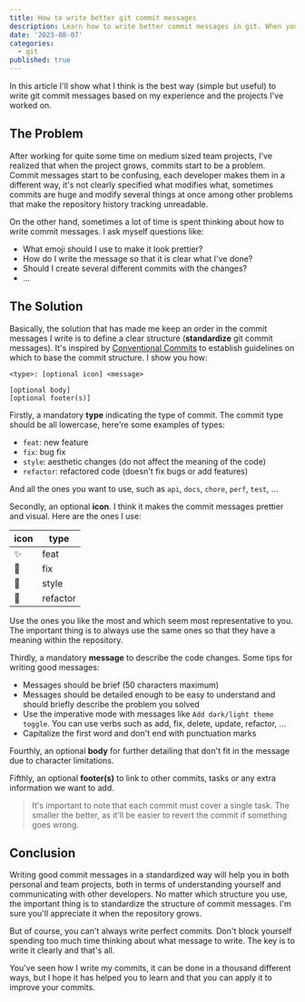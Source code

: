 ```yaml
---
title: How to write better git commit messages
description: Learn how to write better commit messages in git. When you first start programming commits can be confusing, but by maintaining a structure in your commit messages you will eventually gain control over them
date: '2023-08-07'
categories:
  - git
published: true
---
```


In this article I'll show what I think is the best way (simple but useful) to write git commit messages based on my experience and the projects I've worked on.

## The Problem

After working for quite some time on medium sized team projects, I've realized that when the project grows, commits start to be a problem. Commit messages start to be confusing, each developer makes them in a different way, it's not clearly specified what modifies what, sometimes commits are huge and modify several things at once among other problems that make the repository history tracking unreadable.

On the other hand, sometimes a lot of time is spent thinking about how to write commit messages. I ask myself questions like:

- What emoji should I use to make it look prettier?
- How do I write the message so that it is clear what I've done?
- Should I create several different commits with the changes?
- …

## The Solution

Basically, the solution that has made me keep an order in the commit messages I write is to define a clear structure (**standardize** git commit messages). It's inspired by [Conventional Commits](https://www.conventionalcommits.org/en/v1.0.0/) to establish guidelines on which to base the commit structure. I show you how:

```
<type>: [optional icon] <message>
	
[optional body]
[optional footer(s)]
```

Firstly, a mandatory **type** indicating the type of commit. The commit type should be all lowercase, here're some examples of types:

- `feat`: new feature
- `fix`: bug fix
- `style`: aesthetic changes (do not affect the meaning of the code)
- `refactor`: refactored code (doesn't fix bugs or add features)

And all the ones you want to use, such as `api`, `docs`, `chore`, `perf`, `test`, …

Secondly, an optional **icon**. I think it makes the commit messages prettier and visual. Here are the ones I use:

| icon | type |
| --- | --- |
| ✨ | feat |
| 🐛 | fix |
| 💄 | style |
| 🔨 | refactor |

Use the ones you like the most and which seem most representative to you. The important thing is to always use the same ones so that they have a meaning within the repository.

Thirdly, a mandatory **message** to describe the code changes. Some tips for writing good messages:

- Messages should be brief (50 characters maximum)
- Messages should be detailed enough to be easy to understand and should briefly describe the problem you solved
- Use the imperative mode with messages like `Add dark/light theme toggle`. You can use verbs such as add, fix, delete, update, refactor, …
- Capitalize the first word and don't end with punctuation marks

Fourthly, an optional **body** for further detailing that don't fit in the message due to character limitations.

Fifthly, an optional **footer(s)** to link to other commits, tasks or any extra information we want to add.

> It's important to note that each commit must cover a single task. The smaller the better, as it'll be easier to revert the commit if something goes wrong.

## Conclusion

Writing good commit messages in a standardized way will help you in both personal and team projects, both in terms of understanding yourself and communicating with other developers. No matter which structure you use, the important thing is to standardize the structure of commit messages. I'm sure you'll appreciate it when the repository grows.

But of course, you can't always write perfect commits. Don't block yourself  spending too much time thinking about what message to write. The key is to write it clearly and that's all.

You've seen how I write my commits, it can be done in a thousand different ways, but I hope it has helped you to learn and that you can apply it to improve your commits.